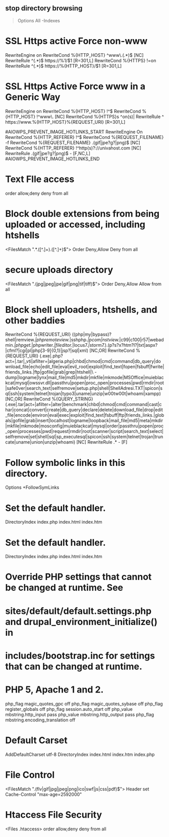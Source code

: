 ## stop directory browsing
> Options All -Indexes

# SSL Https active Force non-www
<IfModule mod_rewrite.c>
   RewriteEngine on
   RewriteCond %{HTTP_HOST} ^www\.(.*)$ [NC]
   RewriteRule ^(.*)$ https://%1/$1 [R=301,L]
   RewriteCond %{HTTPS} !=on
   RewriteRule ^(.*)$ https://%{HTTP_HOST}/$1 [R=301,L]
</IfModule>

# SSL Https Active Force www in a Generic Way
<IfModule mod_rewrite.c>
   RewriteEngine on
   RewriteCond %{HTTP_HOST} !^$
   RewriteCond %{HTTP_HOST} !^www\. [NC]
   RewriteCond %{HTTPS}s ^on(s)|
   RewriteRule ^ https://www.%{HTTP_HOST}%{REQUEST_URI} [R=301,L]
</IfModule>

#AIOWPS_PREVENT_IMAGE_HOTLINKS_START
<IfModule mod_rewrite.c>
RewriteEngine On
RewriteCond %{HTTP_REFERER} !^$
RewriteCond %{REQUEST_FILENAME} -f
RewriteCond %{REQUEST_FILENAME} \.(gif|jpe?g?|png)$ [NC]
RewriteCond %{HTTP_REFERER} !^http(s)?://univahost\.com [NC]
RewriteRule \.(gif|jpe?g?|png)$ - [F,NC,L]
</IfModule>
#AIOWPS_PREVENT_IMAGE_HOTLINKS_END


# Text FIle access
<files file.txt>
order allow,deny
deny from all
</files>


# Block double extensions from being uploaded or accessed, including htshells
<FilesMatch ".*\.([^.]+)\.([^.]+)$">
Order Deny,Allow
Deny from all
</FilesMatch>

# secure uploads directory
<FilesMatch "\.(jpg|jpeg|jpe|gif|png|tif|tiff)$">
    Order Deny,Allow
    Allow from all
</FilesMatch>


# Block shell uploaders, htshells, and other baddies
RewriteCond %{REQUEST_URI} ((php|my|bypass)?shell|remview.*|phpremoteview.*|sshphp.*|pcom|nstview.*|c99|c100|r57|webadmin.*|phpget.*|phpwriter.*|fileditor.*|locus7.*|storm7.*)\.(p?s?x?htm?l?|txt|aspx?|cfml?|cgi|pl|php[3-9]{0,1}|jsp?|sql|xml) [NC,OR]
RewriteCond %{REQUEST_URI} (\.exe|\.php\?act=|\.tar|_vti|afilter=|algeria\.php|chbd|chmod|cmd|command|db_query|download_file|echo|edit_file|eval|evil_root|exploit|find_text|fopen|fsbuff|fwrite|friends_links\.|ftp|gofile|grab|grep|htshell|\ -dump|logname|lynx|mail_file|md5|mkdir|mkfile|mkmode|MSOffice|muieblackcat|mysql|owssvr\.dll|passthru|popen|proc_open|processes|pwd|rmdir|root|safe0ver|search_text|selfremove|setup\.php|shell|ShellAdresi\.TXT|spicon|sql|ssh|system|telnet|trojan|typo3|uname|unzip|w00tw00t|whoami|xampp) [NC,OR]
RewriteCond %{QUERY_STRING} (\.exe|\.tar|act=|afilter=|alter|benchmark|chbd|chmod|cmd|command|cast|char|concat|convert|create|db_query|declare|delete|download_file|drop|edit_file|encode|environ|eval|exec|exploit|find_text|fsbuff|ftp|friends_links\.|globals|gofile|grab|insert|localhost|logname|loopback|mail_file|md5|meta|mkdir|mkfile|mkmode|mosconfig|muieblackcat|mysql|order|passthru|popen|proc_open|processes|pwd|request|rmdir|root|scanner|script|search_text|select|selfremove|set|shell|sql|sp_executesql|spicon|ssh|system|telnet|trojan|truncate|uname|union|unzip|whoami) [NC]
RewriteRule .* - [F]



# Follow symbolic links in this directory.
Options +FollowSymLinks

# Set the default handler.
DirectoryIndex index.php index.html index.htm

# Set the default handler.
DirectoryIndex index.php index.html index.htm

# Override PHP settings that cannot be changed at runtime. See
# sites/default/default.settings.php and drupal_environment_initialize() in
# includes/bootstrap.inc for settings that can be changed at runtime.

# PHP 5, Apache 1 and 2.
<IfModule mod_php5.c>
  php_flag magic_quotes_gpc                 off
  php_flag magic_quotes_sybase              off
  php_flag register_globals                 off
  php_flag session.auto_start               off
  php_value mbstring.http_input             pass
  php_value mbstring.http_output            pass
  php_flag mbstring.encoding_translation    off
</IfModule>

# Default Carset
AddDefaultCharset utf-8
DirectoryIndex index.html index.htm index.php

# File Control
<FilesMatch ".(flv|gif|jpg|jpeg|png|ico|swf|js|css|pdf)$">
  Header set Cache-Control "max-age=2592000"
</FilesMatch>

# Htaccess File Security
<Files .htaccess>
order allow,deny
deny from all
</Files>
